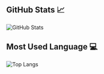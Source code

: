 
## GitHub Stats 📈

![GitHub Stats](https://github-readme-stats.vercel.app/api?username=evnx32&show_icons=true&theme=dracula)

## Most Used Language 💻

![Top Langs](https://github-readme-stats.vercel.app/api/top-langs/?username=evnx32&layout=compact&theme=dracula)
